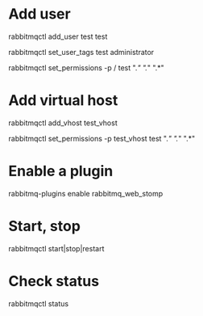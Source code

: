 # Add user

rabbitmqctl add_user test test

rabbitmqctl set_user_tags test administrator

rabbitmqctl set_permissions -p / test ".*" ".*" ".*"


# Add virtual host

rabbitmqctl add_vhost test_vhost

rabbitmqctl set_permissions -p test_vhost test ".*" ".*" ".*"

# Enable a plugin
rabbitmq-plugins enable rabbitmq_web_stomp

# Start, stop
rabbitmqctl start|stop|restart

# Check status
rabbitmqctl status
